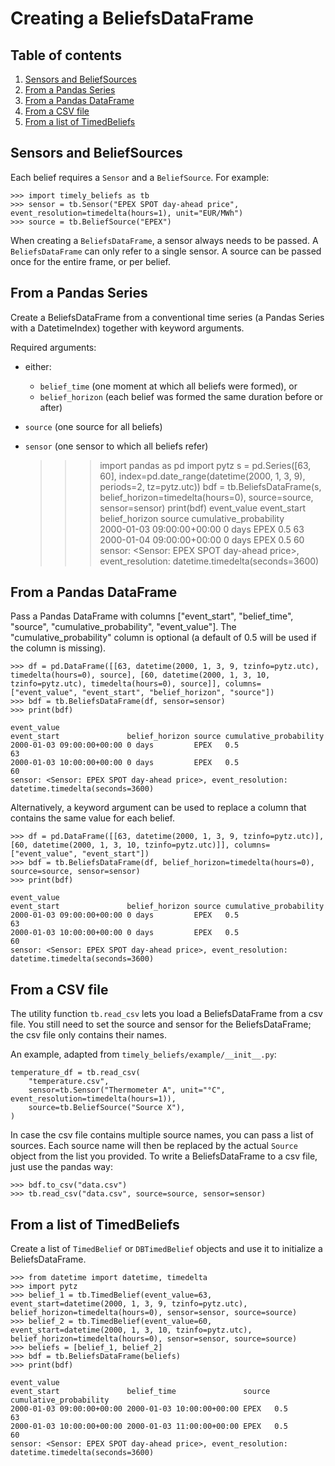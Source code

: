 # Creating a BeliefsDataFrame

## Table of contents

1. [Sensors and BeliefSources](#sensors-and-beliefsources)
1. [From a Pandas Series](#from-a-pandas-series)
1. [From a Pandas DataFrame](#from-a-pandas-dataframe)
1. [From a CSV file](#from-a-csv-file)
1. [From a list of TimedBeliefs](#from-a-list-of-timedbeliefs)

## Sensors and BeliefSources

Each belief requires a `Sensor` and a `BeliefSource`. For example:

    >>> import timely_beliefs as tb
    >>> sensor = tb.Sensor("EPEX SPOT day-ahead price", event_resolution=timedelta(hours=1), unit="EUR/MWh")
    >>> source = tb.BeliefSource("EPEX")

When creating a `BeliefsDataFrame`, a sensor always needs to be passed.
A `BeliefsDataFrame` can only refer to a single sensor.
A source can be passed once for the entire frame, or per belief.

## From a Pandas Series

Create a BeliefsDataFrame from a conventional time series (a Pandas Series with a DatetimeIndex) together with keyword arguments.

Required arguments:

- either:
  - `belief_time` (one moment at which all beliefs were formed), or
  - `belief_horizon` (each belief was formed the same duration before or after)
- `source` (one source for all beliefs)
- `sensor` (one sensor to which all beliefs refer)


    >>> import pandas as pd
    >>> import pytz
    >>> s = pd.Series([63, 60], index=pd.date_range(datetime(2000, 1, 3, 9), periods=2, tz=pytz.utc))
    >>> bdf = tb.BeliefsDataFrame(s, belief_horizon=timedelta(hours=0), source=source, sensor=sensor)
    >>> print(bdf)
                                                                            event_value
    event_start               belief_horizon source cumulative_probability             
    2000-01-03 09:00:00+00:00 0 days         EPEX   0.5                              63
    2000-01-04 09:00:00+00:00 0 days         EPEX   0.5                              60
    sensor: <Sensor: EPEX SPOT day-ahead price>, event_resolution: datetime.timedelta(seconds=3600)

## From a Pandas DataFrame

Pass a Pandas DataFrame with columns ["event_start", "belief_time", "source", "cumulative_probability", "event_value"]. The "cumulative_probability" column is optional (a default of 0.5 will be used if the column is missing).

    >>> df = pd.DataFrame([[63, datetime(2000, 1, 3, 9, tzinfo=pytz.utc), timedelta(hours=0), source], [60, datetime(2000, 1, 3, 10, tzinfo=pytz.utc), timedelta(hours=0), source]], columns=["event_value", "event_start", "belief_horizon", "source"])
    >>> bdf = tb.BeliefsDataFrame(df, sensor=sensor)
    >>> print(bdf)
                                                                            event_value
    event_start               belief_horizon source cumulative_probability             
    2000-01-03 09:00:00+00:00 0 days         EPEX   0.5                              63
    2000-01-03 10:00:00+00:00 0 days         EPEX   0.5                              60
    sensor: <Sensor: EPEX SPOT day-ahead price>, event_resolution: datetime.timedelta(seconds=3600)

Alternatively, a keyword argument can be used to replace a column that contains the same value for each belief.

    >>> df = pd.DataFrame([[63, datetime(2000, 1, 3, 9, tzinfo=pytz.utc)], [60, datetime(2000, 1, 3, 10, tzinfo=pytz.utc)]], columns=["event_value", "event_start"])
    >>> bdf = tb.BeliefsDataFrame(df, belief_horizon=timedelta(hours=0), source=source, sensor=sensor)
    >>> print(bdf)
                                                                            event_value
    event_start               belief_horizon source cumulative_probability             
    2000-01-03 09:00:00+00:00 0 days         EPEX   0.5                              63
    2000-01-03 10:00:00+00:00 0 days         EPEX   0.5                              60
    sensor: <Sensor: EPEX SPOT day-ahead price>, event_resolution: datetime.timedelta(seconds=3600)

## From a CSV file

The utility function `tb.read_csv` lets you load a BeliefsDataFrame from a csv file.
You still need to set the source and sensor for the BeliefsDataFrame; the csv file only contains their names.

An example, adapted from `timely_beliefs/example/__init__.py`:

    temperature_df = tb.read_csv(
        "temperature.csv",
        sensor=tb.Sensor("Thermometer A", unit="°C", event_resolution=timedelta(hours=1)),
        source=tb.BeliefSource("Source X"),
    )

In case the csv file contains multiple source names, you can pass a list of sources.
Each source name will then be replaced by the actual `Source` object from the list you provided.
To write a BeliefsDataFrame to a csv file, just use the pandas way:

    >>> bdf.to_csv("data.csv")
    >>> tb.read_csv("data.csv", source=source, sensor=sensor)

## From a list of TimedBeliefs

Create a list of `TimedBelief` or `DBTimedBelief` objects and use it to initialize a BeliefsDataFrame.

    >>> from datetime import datetime, timedelta
    >>> import pytz
    >>> belief_1 = tb.TimedBelief(event_value=63, event_start=datetime(2000, 1, 3, 9, tzinfo=pytz.utc), belief_horizon=timedelta(hours=0), sensor=sensor, source=source)
    >>> belief_2 = tb.TimedBelief(event_value=60, event_start=datetime(2000, 1, 3, 10, tzinfo=pytz.utc), belief_horizon=timedelta(hours=0), sensor=sensor, source=source)
    >>> beliefs = [belief_1, belief_2]
    >>> bdf = tb.BeliefsDataFrame(beliefs)
    >>> print(bdf)
                                                                                       event_value
    event_start               belief_time               source cumulative_probability             
    2000-01-03 09:00:00+00:00 2000-01-03 10:00:00+00:00 EPEX   0.5                              63
    2000-01-03 10:00:00+00:00 2000-01-03 11:00:00+00:00 EPEX   0.5                              60
    sensor: <Sensor: EPEX SPOT day-ahead price>, event_resolution: datetime.timedelta(seconds=3600)
